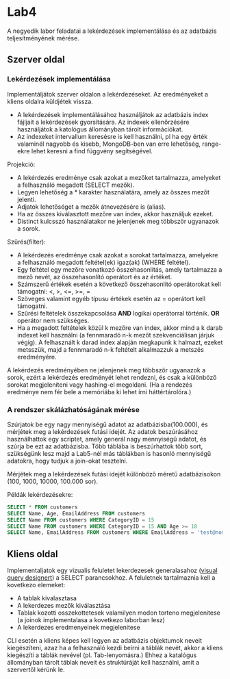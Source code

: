 # Lab4

A negyedik labor feladatai a lekérdezések implementálása és az adatbázis teljesítményének mérése.

## Szerver oldal

### Lekérdezések implementálása

Implementáljátok szerver oldalon a lekérdezéseket. Az eredményeket a kliens oldalra küldjétek vissza. 

- A lekérdezések implementálásához használjátok az adatbázis index fájljait a lekérdezések gyorsítására. Az indexek ellenőrzésére használjátok a katológus állományban tárolt információkat.
- Az indexeket intervallum keresésre is kell használni, pl ha egy érték valaminél nagyobb és kisebb, MongoDB-ben van erre lehetőség, range-ekre lehet keresni a find függvény segítségével.


Projekció:

- A lekérdezés eredménye csak azokat a mezőket tartalmazza, amelyeket a felhasználó megadott (SELECT mezők).
- Legyen lehetőség a * karakter használatára, amely az összes mezőt jelenti.
- Adjatok lehetőséget a mezők átnevezésére is (alias).
- Ha az összes kiválasztott mezőre van index, akkor használjuk ezeket.
- Distinct kulcsszó használatakor ne jelenjenek meg többször ugyanazok a sorok.

Szűrés(filter):

- A lekérdezés eredménye csak azokat a sorokat tartalmazza, amelyekre a felhasználó megadott feltétel(ek) igaz(ak) (WHERE feltétel).
- Egy feltétel egy mezőre vonatkozó összehasonlítás, amely tartalmazza a mező nevét, az összehasonlító operátort és az értéket.
- Számszerű értékek esetén a következő összehasonlító operátorokat kell támogatni: <, >, <=, >=, =
- Szöveges valamint egyéb típusu értékek esetén az = operátort kell támogatni.
- Szűrési feltételek összekapcsolása **AND** logikai operátorral történik. **OR** operátor nem szükséges.
- Ha a megadott feltételek közül k mezőre van index, akkor mind a k darab indexet kell használni (a fennmaradó n-k mezőt szekvenciálisan járjuk végig). A felhasznált k darad index alapján megkapunk k halmazt, ezeket metsszük, majd a fennmaradó n-k feltételt alkalmazzuk a metszés eredményére.

A lekérdezés eredményében ne jelenjenek meg többször ugyanazok a sorok, ezért a lekérdezés eredményét lehet rendezni, és csak a különböző sorokat megjeleníteni vagy hashing-el megoldani. (Ha a rendezés eredménye nem fér bele a memóriába ki lehet írni háttértárolóra.)

### A rendszer skálázhatóságának mérése

Szúrjatok be egy nagy mennyiségű adatot az adatbázisba(100.000), és mérjétek meg a lekérdezések futási idejét. Az adatok beszúrásához használhattok egy scriptet, amely generál nagy mennyiségű adatot, és szúrja be ezt az adatbázisba.
Több táblába is beszúrhattok több sort, szükségünk lesz majd a Lab5-nél más táblákban is hasonló mennyiségű adatokra, hogy tudjuk a join-okat tesztelni.

Mérjétek meg a lekérdezések futási idejét különböző méretű adatbázisokon (100, 1000, 10000, 100.000 sor).

Példák lekérdezésekre:

```sql
SELECT * FROM customers
SELECT Name, Age, EmailAddress FROM customers
SELECT Name FROM customers WHERE CategoryID = 15
SELECT Name FROM customers WHERE CategoryID = 15 AND Age >= 18
SELECT Name, EmailAddress FROM customers WHERE EmailAddress = 'test@nomail.com' 
```

## Kliens oldal

Implementaljatok egy vizualis feluletet lekerdezesek generalasahoz ([visual query designert](https://www.mssqltips.com/sqlservertip/1086/sql-server-management-studio-query-designer/)) a SELECT parancsokhoz. A feluletnek tartalmaznia kell a kovetkezo elemeket:
- A tablak kivalasztasa
- A lekerdezes mezők kiválasztása
- Tablak kozotti osszekottetesek valamilyen modon torteno megjelenitese (a joinok implementalasa a kovetkezo laborban lesz)
- A lekerdezes eredmenyeinek megjelenitese

CLI esetén a kliens képes kell legyen az adatbázis objektumok neveit kiegészíteni, azaz ha a felhasználó kezdi beírni a táblák nevét, akkor a kliens kiegészíti a táblák nevével (pl. Tab-lenyomásra.) Ehhez a katalógus állományban tárolt táblak neveit és struktúráját kell használni, amit a szervertől kérünk le.



